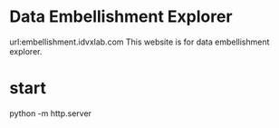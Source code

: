 # Data Embellishment Explorer
url:embellishment.idvxlab.com
This website is for data embellishment explorer.
# start
python -m http.server